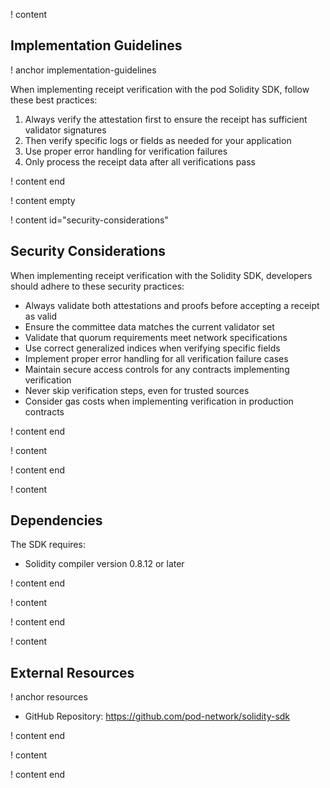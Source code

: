 ! content

## Implementation Guidelines

! anchor implementation-guidelines

When implementing receipt verification with the pod Solidity SDK, follow these best practices:

1. Always verify the attestation first to ensure the receipt has sufficient validator signatures
2. Then verify specific logs or fields as needed for your application
3. Use proper error handling for verification failures
4. Only process the receipt data after all verifications pass

! content end

! content empty

! content id="security-considerations"

## Security Considerations

When implementing receipt verification with the Solidity SDK, developers should adhere to these security practices:

- Always validate both attestations and proofs before accepting a receipt as valid
- Ensure the committee data matches the current validator set
- Validate that quorum requirements meet network specifications
- Use correct generalized indices when verifying specific fields
- Implement proper error handling for all verification failure cases
- Maintain secure access controls for any contracts implementing verification
- Never skip verification steps, even for trusted sources
- Consider gas costs when implementing verification in production contracts

! content end

! content

! content end

! content

## Dependencies

The SDK requires:

- Solidity compiler version 0.8.12 or later

! content end

! content

! content end

! content

## External Resources

! anchor resources

- GitHub Repository: https://github.com/pod-network/solidity-sdk

! content end

! content

! content end
